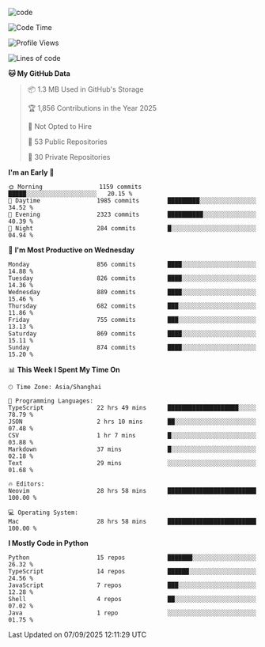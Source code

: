 
<!--
**liuyaanng/liuyaanng** is a ✨ _special_ ✨ repository because its `README.md` (this file) appears on your GitHub profile.

Here are some ideas to get you started:

- 🔭 I’m currently working on ...
- 🌱 I’m currently learning ...
- 👯 I’m looking to collaborate on ...
- 🤔 I’m looking for help with ...
- 💬 Ask me about ...
- 📫 How to reach me: ...
- 😄 Pronouns: ...
- ⚡ Fun fact: ...
-->


![code](https://cdn.jsdelivr.net/gh/liuyaanng/liuyaanng@1.0/code.gif) 

<!--START_SECTION:waka-->
![Code Time](http://img.shields.io/badge/Code%20Time-1%2C895%20hrs%2018%20mins-blue)

![Profile Views](http://img.shields.io/badge/Profile%20Views-0-blue)

![Lines of code](https://img.shields.io/badge/From%20Hello%20World%20I%27ve%20Written-26.7%20million%20lines%20of%20code-blue)

**🐱 My GitHub Data** 

> 📦 1.3 MB Used in GitHub's Storage 
 > 
> 🏆 1,856 Contributions in the Year 2025
 > 
> 🚫 Not Opted to Hire
 > 
> 📜 53 Public Repositories 
 > 
> 🔑 30 Private Repositories 
 > 
**I'm an Early 🐤** 

```text
🌞 Morning                1159 commits        █████░░░░░░░░░░░░░░░░░░░░   20.15 % 
🌆 Daytime                1985 commits        █████████░░░░░░░░░░░░░░░░   34.52 % 
🌃 Evening                2323 commits        ██████████░░░░░░░░░░░░░░░   40.39 % 
🌙 Night                  284 commits         █░░░░░░░░░░░░░░░░░░░░░░░░   04.94 % 
```
📅 **I'm Most Productive on Wednesday** 

```text
Monday                   856 commits         ████░░░░░░░░░░░░░░░░░░░░░   14.88 % 
Tuesday                  826 commits         ████░░░░░░░░░░░░░░░░░░░░░   14.36 % 
Wednesday                889 commits         ████░░░░░░░░░░░░░░░░░░░░░   15.46 % 
Thursday                 682 commits         ███░░░░░░░░░░░░░░░░░░░░░░   11.86 % 
Friday                   755 commits         ███░░░░░░░░░░░░░░░░░░░░░░   13.13 % 
Saturday                 869 commits         ████░░░░░░░░░░░░░░░░░░░░░   15.11 % 
Sunday                   874 commits         ████░░░░░░░░░░░░░░░░░░░░░   15.20 % 
```


📊 **This Week I Spent My Time On** 

```text
🕑︎ Time Zone: Asia/Shanghai

💬 Programming Languages: 
TypeScript               22 hrs 49 mins      ████████████████████░░░░░   78.79 % 
JSON                     2 hrs 10 mins       ██░░░░░░░░░░░░░░░░░░░░░░░   07.48 % 
CSV                      1 hr 7 mins         █░░░░░░░░░░░░░░░░░░░░░░░░   03.88 % 
Markdown                 37 mins             █░░░░░░░░░░░░░░░░░░░░░░░░   02.18 % 
Text                     29 mins             ░░░░░░░░░░░░░░░░░░░░░░░░░   01.68 % 

🔥 Editors: 
Neovim                   28 hrs 58 mins      █████████████████████████   100.00 % 

💻 Operating System: 
Mac                      28 hrs 58 mins      █████████████████████████   100.00 % 
```

**I Mostly Code in Python** 

```text
Python                   15 repos            ███████░░░░░░░░░░░░░░░░░░   26.32 % 
TypeScript               14 repos            ██████░░░░░░░░░░░░░░░░░░░   24.56 % 
JavaScript               7 repos             ███░░░░░░░░░░░░░░░░░░░░░░   12.28 % 
Shell                    4 repos             ██░░░░░░░░░░░░░░░░░░░░░░░   07.02 % 
Java                     1 repo              ░░░░░░░░░░░░░░░░░░░░░░░░░   01.75 % 
```




 Last Updated on 07/09/2025 12:11:29 UTC
<!--END_SECTION:waka-->
